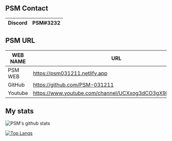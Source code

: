 ## PSM Contact

| Discord | PSM#3232 |
| ------ | ------ |


## PSM URL

| WEB NAME | URL |
| ------ | ------ |
| PSM WEB | https://psm031211.netlify.app |
| GitHub | https://github.com/PSM-031211 |
| Youtube | https://www.youtube.com/channel/UCXxog3dCO3gX9P62CjPYWOg |


## My stats
![PSM's github stats](https://github-readme-stats.vercel.app/api?username=psm-031211&show_icons=true&theme=solarized-light)


[![Top Langs](https://github-readme-stats.vercel.app/api/top-langs/?username=psm-031211&layout=compact)](https://github.com/HyeongGu0401/github-readme-stats)
